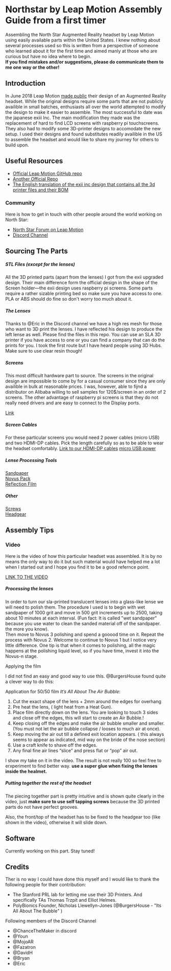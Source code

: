 # Northstar by Leap Motion Assembly Guide from a first timer

Assembling the North Star Augmented Reality headset by Leap Motion using easily available parts within the United States. I knew nothing about several processes used so this is written from a perspective of someone who learned about it for the first time and aimed manly at those who are curious but have no idea where to begin.  
__If you find mistakes and/or suggestions, please do communicate them to me one way or the other!__

## Introduction

In June 2018 Leap Motion [made public](http://blog.leapmotion.com/north-star-open-source/) their design of an Augmented Reality headset. While the original designs require some parts that are not publicly availible in small batches, enthusiasts all over the world  attempted to modify the design to make it easier to assemble. The most successful to date was the japanese exiii Inc. The main modification they made was the replacement of hard to find LCD screens with raspberry pi touchscreens. They also had to modify some 3D-printer designs to accomodate the new setup. I used their designs and found substitutes readily availible in the US to assemble the headset and would like to share my journey for others to build upon.

## Useful Resources
 - [Official Leap Motion GitHub repo](https://github.com/leapmotion/ProjectNorthStar)
 - [Another Official Repo](https://leapmotion.github.io/ProjectNorthStar/)
 - [The English translation of the exii inc design that contains all the 3d printer files and their BOM](http://exiii.jp/2018/07/25/project_north_star_en/)
 
### Community
Here is how to get in touch with other people around the world working on North Star:
- [North Star Forum on Leap Motion](https://forums.leapmotion.com/t/project-north-star/7071)
- [Discord Channel](https://discord.gg/EhQF54Q)

## Sourcing The Parts

##### STL Files (except for the lenses)
All the 3D printed parts (apart from the lenses) I got from the exii upgraded design. Their main difference form the official design in the shape of the Screen holder—the exii design uses raspberry pi screens. Some parts require a rather sizable printing bed so make sure you have access to one. PLA or ABS should do fine so don't worry too much about it.

##### The Lenses
 Thanks to @Eric in the Discord channel we have a high res mesh for those who want to 3D print the lenses. I have reflected his design to produce the left lense as well. Please find the files in this repo. You can use an SLA 3D printer if you have access to one or you can find a company that can do the prints for you. I took the first route but I have heard people using 3D Hubs. Make sure to use clear resin though!
 
 ##### Screens
 This most difficult hardware part to source. The screens in the original design are impossible to come by for a casual consumer since they are only availible in bulk at reasonable prices. I was, however, able to fijnd a distributor on Alibaba willing to sell samples for 120$/screen in an order of 2 screens. The other advantage of raspberry pi screens is that they do not really need drivers and are easy to connect to the Display ports.
 
 [Link](https://www.amazon.com/OSOYOO-Monitor-Display-instructions-Raspberry/dp/B01N447AEY/ref=sr_1_1?ie=UTF8&qid=1533769748&sr=8-1&keywords=3.5+inch+monitor+hdmi)
 
 ##### Screen Cables
 For these particular screens you would need 2 power cables (micro USB) and two HDMI-DP cables. Pick the length carefully so as to be able to wear the headset comfortably.
 [Link to our HDMI-DP cables](https://www.amazon.com/gp/product/B01EY67S6O/ref=oh_aui_detailpage_o07_s00?ie=UTF8&psc=1)
[micro USB power](https://www.amazon.com/dp/B07DC2HC8Q/ref=cm_sw_r_cp_apip_pln6g172ZyK9Y)

##### Lense Processing Tools

[Sandpaper](https://www.amazon.com/Sandpaper-Precision-Polishing-Sanding-sandpaper/dp/B01M6A7D9A/ref=sr_1_1_sspa?ie=UTF8&qid=1533775121&sr=8-1-spons&keywords=3000+grit+sandpaper&psc=1)  
[Novus Pack](https://www.amazon.com/gp/product/B002UCYRZU/ref=oh_aui_detailpage_o00_s00?ie=UTF8&psc=1)  
[Reflection Film](https://www.amazon.com/VViViD-One-Way-Bronze-Mirror-Self-Adhesive/dp/B076XHLKC6/ref=sr_1_1?rps=1&ie=UTF8&qid=1533776277&sr=8-1&keywords=window+mirror+film&refinements=p_85%3A2470955011)

##### Other
[Screws](https://www.amazon.com/gp/product/B075FQ5HV2/ref=oh_aui_detailpage_o06_s00?ie=UTF8&psc=1)  
[Headgear](https://www.amazon.com/gp/product/B003V5KSNK/ref=oh_aui_detailpage_o00_s00?ie=UTF8&psc=1)

## Assembly Tips

### Video 
Here is the video of how this particular headset was assembled. It is by no means the only way to do it but such material would have helped me a lot when I started out and I hope you find it to be a good refernce point.

[LINK TO THE VIDEO](https://www.youtube.com/watch?v=CKpXE_DHC50&t=3s)

##### Processing the lenses

In order to turn our sla-printed translucent lenses into a glass-like lense we will need to polish them. The procedure I used is to begin with wet sandpaper of 1000 grit and move in 500 grit increments up to 2500, taking about 10 minutes at each interval. (Fun fact: It is called "wet sandpaper" because you use water to clean the sanded material off of the sandpaper. the more you know).  
Then move to Novus 3 polishing and spend a gooood time on it. Repeat the process with Novus 2. Welcome to continue to Novus 1 but I notice very little difference. One tip is that when it comes to polishing, all the magic happens at the polishing liquid level, so if you have time, invest it into the Novus-n stage.

Applying the film  

I did not find an easy and good way to use this. @BurgersHouse found quite a clever way to do this:

Application for 50/50 film   _It’s All About The Air Bubble_:  
1. Cut the exact shape of the lens + 2mm around the edges for overhang
2. Pre heat the lens, ( light heat from a Heat Gun).
3. Place film directly down on the lens. You are looking to touch 3 sides and close off the edges, this will start to create an Air Bubble.!
4. Keep closing off the edges and make the air bubble smaller and smaller. (You must not let the air bubble collapse / looses to much air at once).
5. Keep moving the air out till a defined exit location appears. ( this always seems to appear as indicated, mid way on the bride of the nose section) 
6. Use a craft knife to shave off the edges.
7. Any final fine air lines “slice” and press flat or “pop” air out.

I show my take on it in the video. The result is not really 100 so feel free to erxperiment to find better way.
__use a super glue when fixing the lenses inside the healmet.__

##### Putting together the rest of the headset
The piecing together part is pretty intuitive and is shown quite clearly in the video, just __make sure to use self tapping screws__ because the 3D printed parts do not have perfect grooves.  

Also, the front/top of the headset has to be fixed to the headgear too (like shown in the video), otherwise it will slide down.

## Software

Currently working on this part. Stay tuned!

## Credits

Ther is no way I could have done this myself and I would like to thank the following people for their contribution:

- The Stanford PRL lab for letting me use their 3D Printers. And specifically TAs Thomas Trzpit and Elliot Helmes.
- PolyBionics Founder, Nicholas Llewellyn-Jones (@BurgersHouse - "Its All About The Bubble" )

Following members of the Discord Channel
- @ChanceTheMaker in discord
- @Youn
- @MojoAR
- @Fazatron
- @DavidH
- @Bryan
- @Eric
